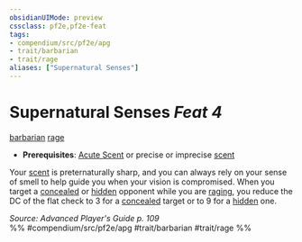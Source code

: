 ```yaml
---
obsidianUIMode: preview
cssclass: pf2e,pf2e-feat
tags:
- compendium/src/pf2e/apg
- trait/barbarian
- trait/rage
aliases: ["Supernatural Senses"]
---
```

# Supernatural Senses  *Feat 4*  
[barbarian](../../rules/traits/barbarian.md)  [rage](../../rules/traits/rage.md)  

- **Prerequisites**: [Acute Scent](acute-scent.md) or precise or imprecise [scent](../../rules/abilities/scent.md)

Your [scent](../../rules/abilities/scent.md) is preternaturally sharp, and you can always rely on your sense of smell to help guide you when your vision is compromised. When you target a [concealed](../../rules/conditions.md#Concealed) or [hidden](../../rules/conditions.md#Hidden) opponent while you are [raging](../../rules/actions/rage.md), you reduce the DC of the flat check to 3 for a [concealed](../../rules/conditions.md#Concealed) target or to 9 for a [hidden](../../rules/conditions.md#Hidden) one.

*Source: Advanced Player's Guide p. 109*  
%% #compendium/src/pf2e/apg #trait/barbarian #trait/rage %%